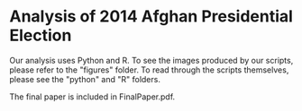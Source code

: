 # Analysis of 2014 Afghan Presidential Election

Our analysis uses Python and R. To see the images produced by our
scripts, please refer to the "figures" folder. To read through the
scripts themselves, please see the "python" and "R" folders.

The final paper is included in FinalPaper.pdf.
